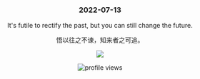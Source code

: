 <!-- [START DAILY SAYING] -->
<!-- Please keep comment here to allow auto update -->
<h3 align="center">2022-07-13</h3>
<p align="center">It's futile to rectify the past, but you can still change the future.</p>
<p align="center">悟以往之不谏，知来者之可追。</p>
<p align="center"><img src="https://images.weserv.nl/?blur=2&amp;mod=0.5&amp;url=https://staticedu-wps.cache.iciba.com/image/1a5d019ed7d401831632f650f43fe2c5.jpg"/></p>
<!-- [END DAILY SAYING] -->

<p align="center"><img alt="profile views" src="https://komarev.com/ghpvc/?username=bubkoo&color=brightgreen&style=flat-square&label=PROFILE+VIEWS" /></p>
